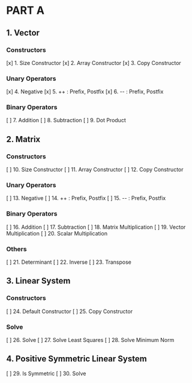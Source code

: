 # PART A

## 1. Vector

### Constructors
[x] 1. Size Constructor
[x] 2. Array Constructor
[x] 3. Copy Constructor

### Unary Operators
[x] 4. Negative
[x] 5. ++ : Prefix, Postfix
[x] 6. -- : Prefix, Postfix

### Binary Operators
[ ] 7. Addition
[ ] 8. Subtraction
[ ] 9. Dot Product

## 2. Matrix

### Constructors
[ ] 10. Size Constructor
[ ] 11. Array Constructor
[ ] 12. Copy Constructor

### Unary Operators
[ ] 13. Negative
[ ] 14. ++ : Prefix, Postfix
[ ] 15. -- : Prefix, Postfix

### Binary Operators
[ ] 16. Addition
[ ] 17. Subtraction
[ ] 18. Matrix Multiplication
[ ] 19. Vector Multiplication
[ ] 20. Scalar Multiplication

### Others
[ ] 21. Determinant
[ ] 22. Inverse
[ ] 23. Transpose

## 3. Linear System

### Constructors
[ ] 24. Default Constructor
[ ] 25. Copy Constructor

### Solve
[ ] 26. Solve
[ ] 27. Solve Least Squares
[ ] 28. Solve Minimum Norm

## 4. Positive Symmetric Linear System

[ ] 29. Is Symmetric
[ ] 30. Solve